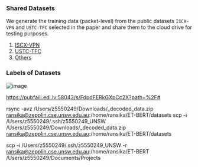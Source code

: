 ### Shared Datasets
We generate the training data (packet-level) from the public datasets `ISCX-VPN` and `USTC-TFC` selected in the paper and share them to the cloud drive for testing purposes.

1. [ISCX-VPN](https://drive.google.com/drive/folders/1is609sosAdqf9YJAfwr72hBqM4OeNuZq?usp=sharing)
2. [USTC-TFC](https://drive.google.com/file/d/1F09zxln9iFg2HWoqc6m4LKFhYK7cDQv_/view?usp=sharing)
3. [Others](https://drive.google.com/drive/folders/1is609sosAdqf9YJAfwr72hBqM4OeNuZq?usp=sharing)

### Labels of Datasets

![image](https://user-images.githubusercontent.com/20349381/167751578-655a1e5c-c45d-4fda-8324-5c95a5e1d476.png)

https://pubfaili.edi.lv:58043/s/FdpdFERkGXpCc2X?path=%2F#

rsync -avz /Users/z5550249/Downloads/_decoded_data.zip  ransika@zepplin.cse.unsw.edu.au:/home/ransika/ET-BERT/datasets
scp -i /Users/z5550249/.ssh/z5550249_UNSW /Users/z5550249/Downloads/_decoded_data.zip  ransika@zepplin.cse.unsw.edu.au:/home/ransika/ET-BERT/datasets


scp -i /Users/z5550249/.ssh/z5550249_UNSW -r ransika@zepplin.cse.unsw.edu.au:/home/ransika/ET-BERT /Users/z5550249/Documents/Projects


